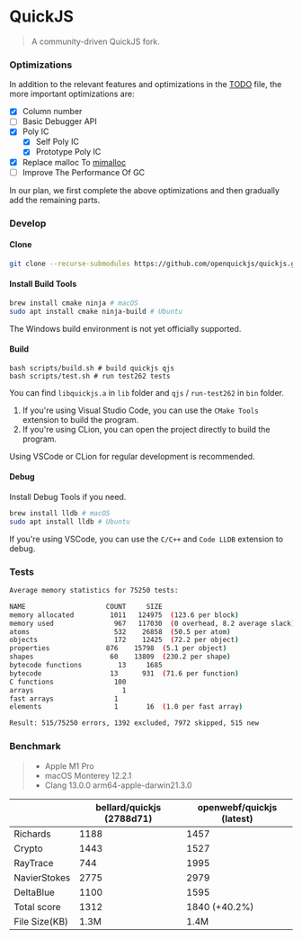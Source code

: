# QuickJS

> A community-driven QuickJS fork.

### Optimizations

In addition to the relevant features and optimizations in the [TODO](https://github.com/openwebf/quickjs/blob/master/TODO) file, the more important optimizations are:

- [x] Column number
- [ ] Basic Debugger API
- [x] Poly IC
  - [x] Self Poly IC
  - [x] Prototype Poly IC 
- [x] Replace malloc To [mimalloc](https://github.com/microsoft/mimalloc)
- [ ] Improve The Performance Of GC

In our plan, we first complete the above optimizations and then gradually add the remaining parts.

### Develop

#### Clone

```bash
git clone --recurse-submodules https://github.com/openquickjs/quickjs.git
```

#### Install Build Tools

```bash
brew install cmake ninja # macOS
sudo apt install cmake ninja-build # Ubuntu
```

The Windows build environment is not yet officially supported.

#### Build

```shell
bash scripts/build.sh # build quickjs qjs
bash scripts/test.sh # run test262 tests
```

You can find `libquickjs.a` in `lib` folder and `qjs` / `run-test262` in `bin` folder.

1. If you're using Visual Studio Code, you can use the `CMake Tools` extension to build the program.
2. If you're using CLion, you can open the project directly to build the program.

Using VSCode or CLion for regular development is recommended.

#### Debug

Install Debug Tools if you need.

```bash
brew install lldb # macOS
sudo apt install lldb # Ubuntu
```

If you're using VSCode, you can use the `C/C++` and `Code LLDB` extension to debug.

### Tests

```bash
Average memory statistics for 75250 tests:

NAME                    COUNT     SIZE
memory allocated         1011   124975  (123.6 per block)
memory used               967   117030  (0 overhead, 8.2 average slack)
atoms                     532    26858  (50.5 per atom)
objects                   172    12425  (72.2 per object)
properties              876    15798  (5.1 per object)
shapes                   60    13809  (230.2 per shape)
bytecode functions         13     1685
bytecode                 13      931  (71.6 per function)
C functions               100
arrays                      1
fast arrays               1
elements                  1       16  (1.0 per fast array)

Result: 515/75250 errors, 1392 excluded, 7972 skipped, 515 new
```


### Benchmark

> - Apple M1 Pro
> - macOS Monterey 12.2.1
> - Clang 13.0.0 arm64-apple-darwin21.3.0

|               | bellard/quickjs (2788d71)    | openwebf/quickjs (latest)       |
| ------------- | ---------- | ---------- |
| Richards      | 1188        | 1457       |
| Crypto        | 1443        | 1527       |
| RayTrace      | 744        | 1995       |
| NavierStokes  | 2775        | 2979       |
| DeltaBlue     | 1100        | 1595       |
| Total score   | 1312        | 1840 (+40.2%)      |
| File Size(KB) | 1.3M        | 1.4M        |
